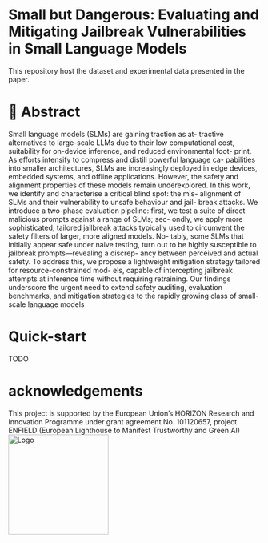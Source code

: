 # Small but Dangerous: Evaluating and Mitigating Jailbreak Vulnerabilities in Small Language Models
This repository host the dataset and experimental data presented in the paper.

# 📖 Abstract

Small language models (SLMs) are gaining traction as at-
tractive alternatives to large-scale LLMs due to their low computational
cost, suitability for on-device inference, and reduced environmental foot-
print. As efforts intensify to compress and distill powerful language ca-
pabilities into smaller architectures, SLMs are increasingly deployed in
edge devices, embedded systems, and offline applications. However, the
safety and alignment properties of these models remain underexplored.
In this work, we identify and characterise a critical blind spot: the mis-
alignment of SLMs and their vulnerability to unsafe behaviour and jail-
break attacks. We introduce a two-phase evaluation pipeline: first, we
test a suite of direct malicious prompts against a range of SLMs; sec-
ondly, we apply more sophisticated, tailored jailbreak attacks typically
used to circumvent the safety filters of larger, more aligned models. No-
tably, some SLMs that initially appear safe under naive testing, turn
out to be highly susceptible to jailbreak prompts—revealing a discrep-
ancy between perceived and actual safety. To address this, we propose
a lightweight mitigation strategy tailored for resource-constrained mod-
els, capable of intercepting jailbreak attempts at inference time without
requiring retraining. Our findings underscore the urgent need to extend
safety auditing, evaluation benchmarks, and mitigation strategies to the
rapidly growing class of small-scale language models

# Quick-start
TODO
# acknowledgements
This project is supported by the European Union’s HORIZON Research and Innovation Programme under grant agreement No. 101120657, project ENFIELD (European Lighthouse to Manifest Trustworthy and Green AI) <br>
<img src="https://www.enfield-project.eu/sites/default/files/Enfield_logo.png" alt="Logo" width="200">
